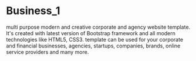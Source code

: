# Business_1
multi purpose modern and creative corporate and agency website template. It's created with latest version of Bootstrap framework and all modern technologies like HTML5, CSS3. template can be used for your corporate and financial businesses, agencies, startups, companies, brands, online service providers and many more.
